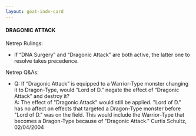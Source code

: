 ```yaml
---
layout: goat-indv-card
---
```


#### DRAGONIC ATTACK

Netrep Rulings:

*   If “DNA Surgery” and “Dragonic Attack” are both active, the latter one to resolve takes precedence.

Netrep Q&As:

*   Q: If “Dragonic Attack” is equipped to a Warrior-Type monster changing it to Dragon-Type, would “Lord of D.” negate the effect of “Dragonic Attack” and destroy it?  
    A: The effect of "Dragonic Attack" would still be applied. "Lord of D." has no affect on effects that targeted a Dragon-Type monster before "Lord of D." was on the field. This would include the Warrior-Type that becomes a Dragon-Type because of "Dragonic Attack." Curtis Schultz, 02/04/2004
